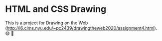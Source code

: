# HTML and CSS Drawing

This is a project for Drawing on the Web (http://i6.cims.nyu.edu/~pc2439/drawingtheweb2020/assignment4.html). :smile: :art: